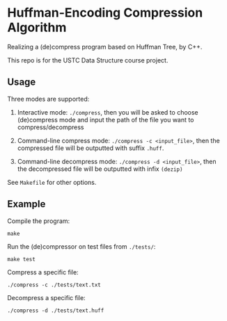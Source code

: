 # Huffman-Encoding Compression Algorithm

Realizing a (de)compress program based on Huffman Tree, by C++.

This repo is for the USTC Data Structure course project.

## Usage

Three modes are supported:

1. Interactive mode: `./compress`, then you will be asked to choose (de)compress mode and input the path of the file you want to compress/decompress

2. Command-line compress mode: `./compress -c <input_file>`, then the compressed file will be outputted with suffix `.huff`.

3. Command-line decompress mode: `./compress -d <input_file>`, then the decompressed file will be outputted with infix `(dezip)`


See `Makefile` for other options.

## Example

Compile the program:
```shell
make
```


Run the (de)compressor on test files from `./tests/`:
```shell
make test
```

Compress a specific file:
```shell
./compress -c ./tests/text.txt
```

Decompress a specific file:
```shell
./compress -d ./tests/text.huff
```
